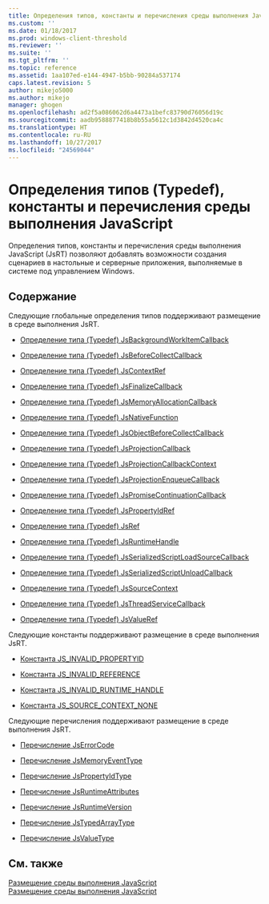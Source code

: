 ```yaml
---
title: Определения типов, константы и перечисления среды выполнения JavaScript | Документы Майкрософт
ms.custom: ''
ms.date: 01/18/2017
ms.prod: windows-client-threshold
ms.reviewer: ''
ms.suite: ''
ms.tgt_pltfrm: ''
ms.topic: reference
ms.assetid: 1aa107ed-e144-4947-b5bb-90284a537174
caps.latest.revision: 5
author: mikejo5000
ms.author: mikejo
manager: ghogen
ms.openlocfilehash: ad2f5a086062d6a4473a1befc83790d76056d19c
ms.sourcegitcommit: aadb9588877418b8b55a5612c1d3842d4520ca4c
ms.translationtype: HT
ms.contentlocale: ru-RU
ms.lasthandoff: 10/27/2017
ms.locfileid: "24569044"
---
```

# <a name="javascript-runtime-typedefs-constants-and-enumerations"></a>Определения типов (Typedef), константы и перечисления среды выполнения JavaScript
Определения типов, константы и перечисления среды выполнения JavaScript (JsRT) позволяют добавлять возможности создания сценариев в настольные и серверные приложения, выполняемые в системе под управлением Windows.  
  
## <a name="in-this-section"></a>Содержание  
 Следующие глобальные определения типов поддерживают размещение в среде выполнения JsRT.  
  
-   [Определение типа (Typedef) JsBackgroundWorkItemCallback](../chakra-hosting/jsbackgroundworkitemcallback-typedef.md)  
  
-   [Определение типа (Typedef) JsBeforeCollectCallback](../chakra-hosting/jsbeforecollectcallback-typedef.md)  
  
-   [Определение типа (Typedef) JsContextRef](../chakra-hosting/jscontextref-typedef.md)  
  
-   [Определение типа (Typedef) JsFinalizeCallback](../chakra-hosting/jsfinalizecallback-typedef.md)  
  
-   [Определение типа (Typedef) JsMemoryAllocationCallback](../chakra-hosting/jsmemoryallocationcallback-typedef.md)  
  
-   [Определение типа (Typedef) JsNativeFunction](../chakra-hosting/jsnativefunction-typedef.md)  
  
-   [Определение типа (Typedef) JsObjectBeforeCollectCallback](../chakra-hosting/jsobjectbeforecollectcallback-typedef.md)  
  
-   [Определение типа (Typedef) JsProjectionCallback](../chakra-hosting/jsprojectioncallback-typedef.md)  
  
-   [Определение типа (Typedef) JsProjectionCallbackContext](../chakra-hosting/jsprojectioncallbackcontext-typedef.md)  
  
-   [Определение типа (Typedef) JsProjectionEnqueueCallback](../chakra-hosting/jsprojectionenqueuecallback-typedef.md)  
  
-   [Определение типа (Typedef) JsPromiseContinuationCallback](../chakra-hosting/jspromisecontinuationcallback-typedef.md)  
  
-   [Определение типа (Typedef) JsPropertyIdRef](../chakra-hosting/jspropertyidref-typedef.md)  
  
-   [Определение типа (Typedef) JsRef](../chakra-hosting/jsref-typedef.md)  
  
-   [Определение типа (Typedef) JsRuntimeHandle](../chakra-hosting/jsruntimehandle-typedef.md)  
  
-   [Определение типа (Typedef) JsSerializedScriptLoadSourceCallback](../chakra-hosting/jsserializedscriptloadsourcecallback-typedef.md)  
  
-   [Определение типа (Typedef) JsSerializedScriptUnloadCallback](../chakra-hosting/jsserializedscriptunloadcallback-typedef.md)  
  
-   [Определение типа (Typedef) JsSourceContext](../chakra-hosting/jssourcecontext-typedef.md)  
  
-   [Определение типа (Typedef) JsThreadServiceCallback](../chakra-hosting/jsthreadservicecallback-typedef.md)  
  
-   [Определение типа (Typedef) JsValueRef](../chakra-hosting/jsvalueref-typedef.md)  
  
 Следующие константы поддерживают размещение в среде выполнения JsRT.  
  
-   [Константа JS_INVALID_PROPERTYID](../chakra-hosting/js-invalid-propertyid-constant.md)  
  
-   [Константа JS_INVALID_REFERENCE](../chakra-hosting/js-invalid-reference-constant.md)  
  
-   [Константа JS_INVALID_RUNTIME_HANDLE](../chakra-hosting/js-invalid-runtime-handle-constant.md)  
  
-   [Константа JS_SOURCE_CONTEXT_NONE](../chakra-hosting/js-source-context-none-constant.md)  
  
 Следующие перечисления поддерживают размещение в среде выполнения JsRT.  
  
-   [Перечисление JsErrorCode](../chakra-hosting/jserrorcode-enumeration.md)  
  
-   [Перечисление JsMemoryEventType](../chakra-hosting/jsmemoryeventtype-enumeration.md)  
  
-   [Перечисление JsPropertyIdType](../chakra-hosting/jspropertyidtype-enumeration.md)  
  
-   [Перечисление JsRuntimeAttributes](../chakra-hosting/jsruntimeattributes-enumeration.md)  
  
-   [Перечисление JsRuntimeVersion](../chakra-hosting/jsruntimeversion-enumeration.md)  
  
-   [Перечисление JsTypedArrayType](../chakra-hosting/jstypedarraytype-enumeration.md)  
  
-   [Перечисление JsValueType](../chakra-hosting/jsvaluetype-enumeration.md)  
  
## <a name="see-also"></a>См. также  
 [Размещение среды выполнения JavaScript](../chakra-hosting/hosting-the-javascript-runtime.md)   
 [Размещение среды выполнения JavaScript](../chakra-hosting/javascript-runtime-hosting.md)